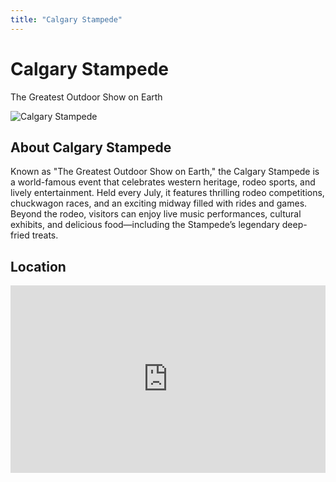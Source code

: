 ```yaml
---
title: "Calgary Stampede"
---
```


<div class="hero-container sub-page text-center py-5">
  <div class="hero">
    <h1 class="display-4 fw-bold">Calgary Stampede</h1>
    <p class="lead">The Greatest Outdoor Show on Earth</p>
  </div>
</div>

<section class="restaurant-details">
  <img src="./assets/stampede-small.jpg" alt="Calgary Stampede" class="img-fluid mb-4">
  <h2>About Calgary Stampede</h2>
  <p>Known as "The Greatest Outdoor Show on Earth," the Calgary Stampede is a world-famous event that celebrates western heritage, rodeo sports, and lively entertainment. Held every July, it features thrilling rodeo competitions, chuckwagon races, and an exciting midway filled with rides and games. Beyond the rodeo, visitors can enjoy live music performances, cultural exhibits, and delicious food—including the Stampede’s legendary deep-fried treats. </p>

  <h2>Location</h2>
  <div id="map">
    <!-- Embed Google Maps -->
  <iframe src="https://www.google.com/maps/embed?pb=!1m18!1m12!1m3!1d5017.875096429225!2d-114.05712681264453!3d51.035774172114486!2m3!1f0!2f0!3f0!3m2!1i1024!2i768!4f13.1!3m3!1m2!1s0x5371700f43d37c67%3A0x2be2513bea71cbec!2sCalgary%20Stampede!5e0!3m2!1sen!2sus!4v1743690005660!5m2!1sen!2sus" width="100%" height="300" style="border:0;" allowfullscreen="" loading="lazy" referrerpolicy="no-referrer-when-downgrade"></iframe>
  </div>
</section>

<Footer />